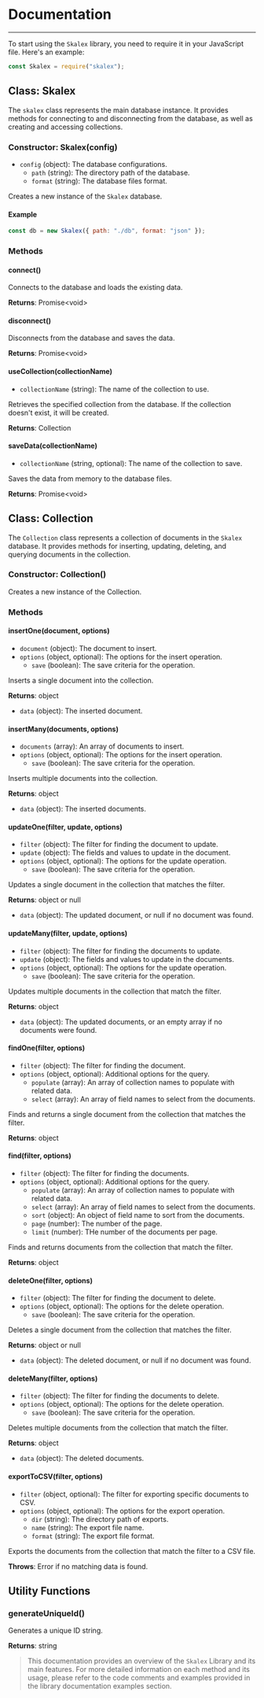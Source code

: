 # Documentation <!-- {docsify-ignore} -->

---

To start using the `Skalex` library, you need to require it in your JavaScript file. Here's an example:

```javascript
const Skalex = require("skalex");
```

## Class: Skalex

The `skalex` class represents the main database instance. It provides methods for connecting to and disconnecting from the database, as well as creating and accessing collections.

### Constructor: Skalex(config)

- `config` (object): The database configurations.
  - `path` (string): The directory path of the database.
  - `format` (string): The database files format.

Creates a new instance of the `Skalex` database.

#### Example

```javascript
const db = new Skalex({ path: "./db", format: "json" });
```

### Methods

#### connect()

Connects to the database and loads the existing data.

**Returns**: Promise&lt;void&gt;

#### disconnect()

Disconnects from the database and saves the data.

**Returns**: Promise&lt;void&gt;

#### useCollection(collectionName)

- `collectionName` (string): The name of the collection to use.

Retrieves the specified collection from the database. If the collection doesn't exist, it will be created.

**Returns**: Collection

#### saveData(collectionName)

- `collectionName` (string, optional): The name of the collection to save.

Saves the data from memory to the database files.

**Returns**: Promise&lt;void&gt;

## Class: Collection

The `Collection` class represents a collection of documents in the `Skalex` database. It provides methods for inserting, updating, deleting, and querying documents in the collection.

### Constructor: Collection()

Creates a new instance of the Collection.

### Methods

#### insertOne(document, options)

- `document` (object): The document to insert.
- `options` (object, optional): The options for the insert operation.
  - `save` (boolean): The save criteria for the operation.

Inserts a single document into the collection.

**Returns**: object

- `data` (object): The inserted document.

#### insertMany(documents, options)

- `documents` (array): An array of documents to insert.
- `options` (object, optional): The options for the insert operation.
  - `save` (boolean): The save criteria for the operation.

Inserts multiple documents into the collection.

**Returns**: object

- `data` (object): The inserted documents.

#### updateOne(filter, update, options)

- `filter` (object): The filter for finding the document to update.
- `update` (object): The fields and values to update in the document.
- `options` (object, optional): The options for the update operation.
  - `save` (boolean): The save criteria for the operation.

Updates a single document in the collection that matches the filter.

**Returns**: object or null

- `data` (object): The updated document, or null if no document was found.

#### updateMany(filter, update, options)

- `filter` (object): The filter for finding the documents to update.
- `update` (object): The fields and values to update in the documents.
- `options` (object, optional): The options for the update operation.
  - `save` (boolean): The save criteria for the operation.

Updates multiple documents in the collection that match the filter.

**Returns**: object

- `data` (object): The updated documents, or an empty array if no documents were found.

#### findOne(filter, options)

- `filter` (object): The filter for finding the document.
- `options` (object, optional): Additional options for the query.
  - `populate` (array): An array of collection names to populate with related data.
  - `select` (array): An array of field names to select from the documents.

Finds and returns a single document from the collection that matches the filter.

**Returns**: object

#### find(filter, options)

- `filter` (object): The filter for finding the documents.
- `options` (object, optional): Additional options for the query.
  - `populate` (array): An array of collection names to populate with related data.
  - `select` (array): An array of field names to select from the documents.
  - `sort` (object): An object of field name to sort from the documents.
  - `page` (number): The number of the page.
  - `limit` (number): THe number of the documents per page.

Finds and returns documents from the collection that match the filter.

**Returns**: object

#### deleteOne(filter, options)

- `filter` (object): The filter for finding the document to delete.
- `options` (object, optional): The options for the delete operation.
  - `save` (boolean): The save criteria for the operation.

Deletes a single document from the collection that matches the filter.

**Returns**: object or null

- `data` (object): The deleted document, or null if no document was found.

#### deleteMany(filter, options)

- `filter` (object): The filter for finding the documents to delete.
- `options` (object, optional): The options for the delete operation.
  - `save` (boolean): The save criteria for the operation.

Deletes multiple documents from the collection that match the filter.

**Returns**: object

- `data` (object): The deleted documents.

#### exportToCSV(filter, options)

- `filter` (object, optional): The filter for exporting specific documents to CSV.
- `options` (object, optional): The options for the export operation.
  - `dir` (string): The directory path of exports.
  - `name` (string): The export file name.
  - `format` (string): The export file format.

Exports the documents from the collection that match the filter to a CSV file.

**Throws**: Error if no matching data is found.

## Utility Functions

### generateUniqueId()

Generates a unique ID string.

**Returns**: string

> This documentation provides an overview of the `Skalex` Library and its main features. For more detailed information on each method and its usage, please refer to the code comments and examples provided in the library documentation examples section.

